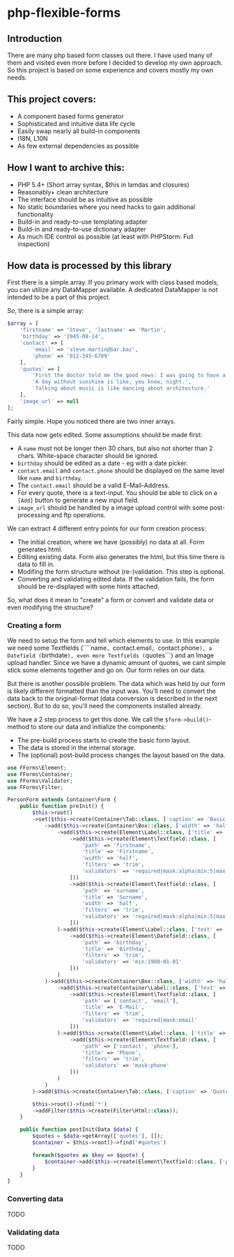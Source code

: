 php-flexible-forms
==================

Introduction
------------

There are many php based form classes out there. I have used many of them and visited even more before I decided to develop my own approach. So this project is based on some experience and covers mostly my own needs.

This project covers:
--------------------

* A component based forms generator
* Sophisticated and intuitive data life cycle
* Easily swap nearly all build-in components
* I18N, L10N
* As few external dependencies as possible

How I want to archive this:
---------------------------

* PHP 5.4+ (Short array syntax, $this in lamdas and closures)
* Reasonably+ clean architecture
* The interface should be as intuitive as possible
* No static boundaries where you need hacks to gain additional functionality
* Build-in and ready-to-use templating adapter
* Build-in and ready-to-use dictionary adapter
* As much IDE control as possible (at least with PHPStorm: Full inspection)

How data is processed by this library
-------------------------------------

First there is a simple array. If you primary work with class based models, you can utilize any DataMapper available. A dedicated DataMapper is not intended to be a part of this project.

So, there is a simple array:

```php
$array = [
	'firstname' => 'Steve', 'lastname' => 'Martin',
	'birthday' => '1945-08-14',
	'contact' => [
		'email' => 'steve.martin@bar.baz',
		'phone' => '012-345-6789'
	],
	'quotes' => [
		'First the doctor told me the good news: I was going to have a disease named after me.',
		'A day without sunshine is like, you know, night.',
		'Talking about music is like dancing about architecture.'
	],
	'image_url' => null
];
```

Fairly simple. Hope you noticed there are two inner arrays.

This data now gets edited. Some assumptions should be made first:

* A ```name``` must not be longer then 30 chars, but also not shorter than 2 chars. White-space character should be ignored.
* ```birthday``` should be edited as a date - eg with a date picker.
* ```contact.email``` and ```contact.phone``` should be displayed on the same level like ```name``` and ```birthday```.
* The ```contact.email``` should be a valid E-Mail-Address.
* For every quote, there is a text-input. You should be able to click on a ```[Add]``` button to generate a new input field.
* ```image_url``` should be handled by a image upload control with some post-processing and ftp operations.

We can extract 4 different entry points for our form creation process:

* The initial creation, where we have (possibly) no data at all. Form generates html.
* Editing existing data. Form also generates the html, but this time there is data to fill in.
* Modifing the form structure without (re-)validation. This step is optional.
* Converting and validating edited data. If the validation fails, the form should be re-displayed with some hints attached.

So, what does it mean to "create" a form or convert and validate data or even modifying the structure?

### Creating a form

We need to setup the form and tell which elements to use. In this example we need some Textfields (````name```, ```contact.email```, ```contact.phone```), a Datefield (```birthdate```), even more Textfields (```quotes```) and an Image upload handler. Since we have a dynamic amount of quotes, we cant simple stick some elements together and go on. Our form relies on our data.

But there is another possible problem. The data which was held by our form is likely different formatted than the input was. You'll need to convert the data back to the original-format (data conversion is described in the next section). But to do so, you'll need the components installed already.

We have a 2 step process to get this done. We call the ```$form->build()```-method to store our data and initialize the components:

* The pre-build process starts to create the basic form layout.
* The data is stored in the internal storage.
* The (optional) post-build process changes the layout based on the data.

```PHP
use FForms\Element;
use FForms\Container;
use FForms\Validator;
use FForms\Filter;

PersonForm extends Container\Form {
	public function preInit() {
		$this->root()
		->set($this->create(Container\Tab::class, ['caption' => 'Basic data'])
			->add($this->create(Container\Box::class, ['width' => 'half'])
				->add($this->create(Element\Label::class, ['title' => 'Name'])
					->add($this->create(Element\Textfield::class, [
						'path' => 'firstname',
						'title' => 'Firstname',
						'width' => 'half',
						'filters' => 'trim',
						'validators' => 'required|mask:alpha|min:5|max:32'
					]))
					->add($this->create(Element\Textfield::class, [
						'path' => 'surname',
						'title' => 'Surname',
						'width' => 'half',
						'filters' => 'trim',
						'validators' => 'required|mask:alpha|min:5|max:32'
					]))
				)->add($this->create(Element\Label::class, ['text' => 'Name'])
					->add($this->create(Element\Datefield::class, [
						'path' => 'birthday',
						'title' => 'Birthday',
						'filters' => 'trim',
						'validators' => 'min:1900-01-01'
					]))
				)
			)->add($this->create(Container\Box::class, ['width' => 'half'])
				->add($this->create(Container\Label::class, ['text' => 'E-Mail'])
					->add($this->create(Element\Textfield::class, [
						'path' => ['contact', 'email'],
						'title' => 'E-Mail',
						'filters' => 'trim',
						'validators' => 'required|mask:email'
					]))
				)->add($this->create(Element\Label::class, ['title' => 'Phone'])
					->add($this->create(Element\Textfield::class, [
						'path' => ['contact', 'phone'],
						'title' => 'Phone',
						'filters' => 'trim',
						'validators' => 'mask:phone'
					]))
				)
			)
		)->add($this->create(Container\Tab::class, ['caption' => 'Quotes', 'id' => 'quotes']);

		$this->root()->find('*')
		->addFilter($this->create(Filter\Html::class));
	}

	public function postInit(Data $data) {
		$quotes = $data->getArray(['quotes'], []);
		$container = $this->root()->find('#quotes')

		foreach($quotes as $key => $quote) {
			$container->add($this->create(Element\Textfield::class, ['path' => ['quotes', $key], 'title' => '']));
		}
	}
}
```

### Converting data

TODO


### Validating data

TODO
